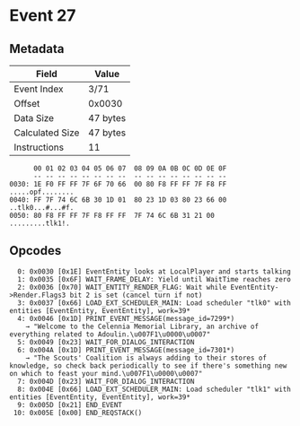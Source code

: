 # Event 27

## Metadata

| Field           | Value    |
|-----------------|----------|
| Event Index     | 3/71     |
| Offset          | 0x0030   |
| Data Size       | 47 bytes |
| Calculated Size | 47 bytes |
| Instructions    | 11       |

```
      00 01 02 03 04 05 06 07  08 09 0A 0B 0C 0D 0E 0F
      -- -- -- -- -- -- -- --  -- -- -- -- -- -- -- --
0030: 1E F0 FF FF 7F 6F 70 66  00 80 F8 FF FF 7F F8 FF  .....opf........
0040: FF 7F 74 6C 6B 30 1D 01  80 23 1D 03 80 23 66 00  ..tlk0...#...#f.
0050: 80 F8 FF FF 7F F8 FF FF  7F 74 6C 6B 31 21 00     .........tlk1!. 
```

## Opcodes

```
  0: 0x0030 [0x1E] EventEntity looks at LocalPlayer and starts talking
  1: 0x0035 [0x6F] WAIT_FRAME_DELAY: Yield until WaitTime reaches zero
  2: 0x0036 [0x70] WAIT_ENTITY_RENDER_FLAG: Wait while EventEntity->Render.Flags3 bit 2 is set (cancel turn if not)
  3: 0x0037 [0x66] LOAD_EXT_SCHEDULER_MAIN: Load scheduler "tlk0" with entities [EventEntity, EventEntity], work=39*
  4: 0x0046 [0x1D] PRINT_EVENT_MESSAGE(message_id=7299*)
    → "Welcome to the Celennia Memorial Library, an archive of everything related to Adoulin.\u007F1\u0000\u0007"
  5: 0x0049 [0x23] WAIT_FOR_DIALOG_INTERACTION
  6: 0x004A [0x1D] PRINT_EVENT_MESSAGE(message_id=7301*)
    → "The Scouts' Coalition is always adding to their stores of knowledge, so check back periodically to see if there's something new on which to feast your mind.\u007F1\u0000\u0007"
  7: 0x004D [0x23] WAIT_FOR_DIALOG_INTERACTION
  8: 0x004E [0x66] LOAD_EXT_SCHEDULER_MAIN: Load scheduler "tlk1" with entities [EventEntity, EventEntity], work=39*
  9: 0x005D [0x21] END_EVENT
 10: 0x005E [0x00] END_REQSTACK()
```
